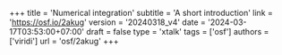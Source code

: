 +++
title = 'Numerical integration'
subtitle = 'A short introduction'
link = 'https://osf.io/2akug'
version = '20240318_v4'
date = '2024-03-17T03:53:00+07:00'
draft = false
type = 'xtalk'
tags = ['osf']
authors = ['viridi']
url = 'osf/2akug'
+++
<!--more-->
